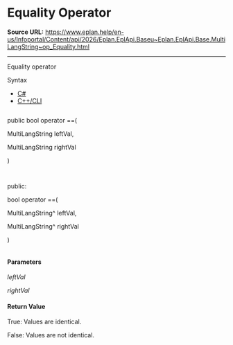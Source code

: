 # Equality Operator

**Source URL:** https://www.eplan.help/en-us/Infoportal/Content/api/2026/Eplan.EplApi.Baseu~Eplan.EplApi.Base.MultiLangString~op_Equality.html

---

Equality operator

Syntax

- [C#](#i-syntax-CS)
- [C++/CLI](#i-syntax-CPP2005)

```
```
public bool operator ==( 

   MultiLangString leftVal,

   MultiLangString rightVal

)
```
```

```
```
public:

bool operator ==( 

   MultiLangString^ leftVal,

   MultiLangString^ rightVal

)
```
```

#### Parameters

*leftVal*


*rightVal*

#### Return Value

True: Values are identical.

False: Values are not identical.
